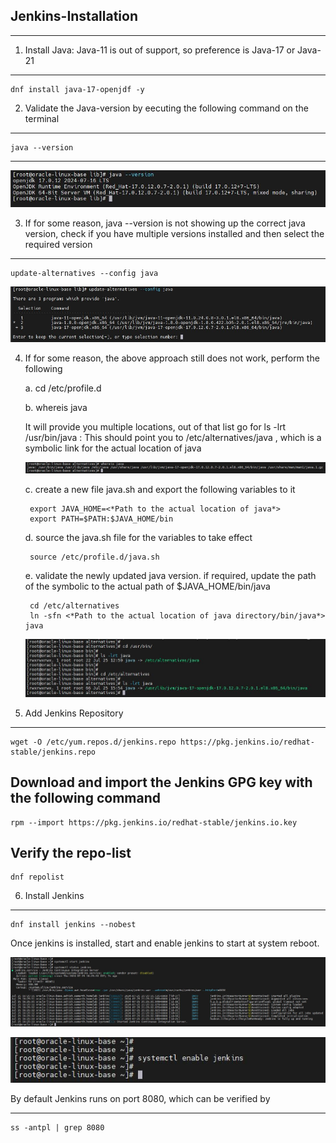 **Jenkins-Installation**
--------------------------------------------------------------------------------------------------------------------------

--------------------------------------------------------------------------------------------------------------------------
1. Install Java: Java-11 is out of support, so preference is Java-17 or Java-21
--------------------------------------------------------------------------------------------------------------------------    
    dnf install java-17-openjdf -y

2. Validate the Java-version by eecuting the following command on the terminal
--------------------------------------------------------------------------------------------------------------------------    
    java --version

--------------------------------------------------------------------------------------------------------------------------
   ![Github Images](/Jenkins/Assets/Jenkins-Install-Java-17.JPG)

3. If for some reason, java --version is not showing up the correct java version, check if you have multiple versions installed and then select the required version
--------------------------------------------------------------------------------------------------------------------------    
    update-alternatives --config java

   ![Github Images](/Jenkins/Assets/jenkins-select-java-version.JPG)

4. If for some reason, the above approach still does not work, perform the following

    a. cd /etc/profile.d

    b. whereis java

    It will provide you multiple locations, out of that list go for
    ls -lrt /usr/bin/java : This should point you to /etc/alternatives/java , which is a symbolic link for the actual location of java

    ![Github Images](/Jenkins/Assets/Jenkins-whereis-java.JPG)
        
    c. create a new file java.sh and export the following variables to it

        export JAVA_HOME=<*Path to the actual location of java*>
        export PATH=$PATH:$JAVA_HOME/bin
    
    d. source the java.sh file for the variables to take effect

        source /etc/profile.d/java.sh
    
    e. validate the newly updated java version. if required, update the path of the symbolic to the actual path of $JAVA_HOME/bin/java

        cd /etc/alternatives
        ln -sfn <*Path to the actual location of java directory/bin/java*> java

    ![Github Images](/Jenkins/Assets/Jenkins-Symbolic-Link-Java.JPG)

5. Add Jenkins Repository
--------------------------------------------------------------------------------------------------------------------------
    wget -O /etc/yum.repos.d/jenkins.repo https://pkg.jenkins.io/redhat-stable/jenkins.repo

Download and import the Jenkins GPG key with the following command
--------------------------------------------------------------------------------------------------------------------------
    rpm --import https://pkg.jenkins.io/redhat-stable/jenkins.io.key

Verify the repo-list
--------------------------------------------------------------------------------------------------------------------------
    dnf repolist

6. Install Jenkins
--------------------------------------------------------------------------------------------------------------------------
    dnf install jenkins --nobest

Once jenkins is installed, start and enable jenkins to start at system reboot.

   ![Github Images](/Jenkins/Assets/Jenkins-systemctl-start.JPG)

   ![Github Images](/Jenkins/Assets/Jenkins-Systemctl-Enable.JPG)


By default Jenkins runs on port 8080, which can be verified by

--------------------------------------------------------------------------------------------------------------------------
    ss -antpl | grep 8080
